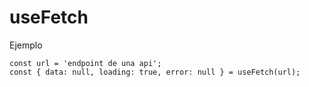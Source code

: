 # useFetch

Ejemplo
```
const url = 'endpoint de una api';
const { data: null, loading: true, error: null } = useFetch(url);
```